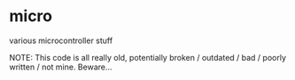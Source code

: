 # micro
various microcontroller stuff

NOTE: This code is all really old, potentially broken / outdated / bad / poorly written / not mine. Beware...
